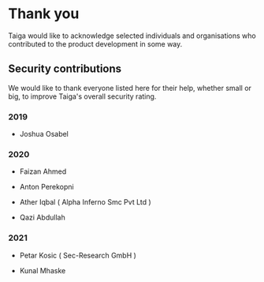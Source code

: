 # Thank you

Taiga would like to acknowledge selected individuals and organisations who
contributed to the product development in some way.

## Security contributions

We would like to thank everyone listed here for their help, whether small or
big, to improve Taiga's overall security rating.


### 2019

- Joshua Osabel

### 2020

- Faizan Ahmed

- Anton Perekopni

- Ather Iqbal ( Alpha Inferno Smc Pvt Ltd )

- Qazi Abdullah

### 2021

- Petar Kosic ( Sec-Research GmbH )

- Kunal Mhaske
